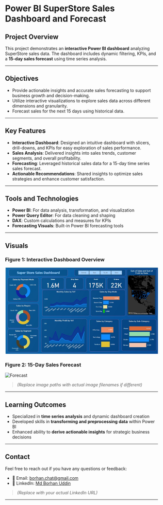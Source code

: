 #  Power BI SuperStore Sales Dashboard and Forecast

##  Project Overview
This project demonstrates an **interactive Power BI dashboard** analyzing SuperStore sales data. The dashboard includes dynamic filtering, KPIs, and a **15-day sales forecast** using time series analysis.

---

##  Objectives

- Provide actionable insights and accurate sales forecasting to support business growth and decision-making.  
- Utilize interactive visualizations to explore sales data across different dimensions and granularity.  
- Forecast sales for the next 15 days using historical data.  

---

##  Key Features

- **Interactive Dashboard**: Designed an intuitive dashboard with slicers, drill-downs, and KPIs for easy exploration of sales performance.  
- **Sales Analysis**: Delivered insights into sales trends, customer segments, and overall profitability.  
- **Forecasting**: Leveraged historical sales data for a 15-day time series sales forecast.  
- **Actionable Recommendations**: Shared insights to optimize sales strategies and enhance customer satisfaction.  

---

##  Tools and Technologies

- **Power BI**: For data analysis, transformation, and visualization  
- **Power Query Editor**: For data cleaning and shaping  
- **DAX**: Custom calculations and measures for KPIs  
- **Forecasting Visuals**: Built-in Power BI forecasting tools  

---

##  Visuals

###  Figure 1: Interactive Dashboard Overview  
![Dashboard Overview](https://github.com/rajsinghv1/SuperStore-Sales-Dashboard-and-Forecast/blob/main/SuperStore%20Sales%20Dashboard%20Page-0001.jpg)

###  Figure 2: 15-Day Sales Forecast  
![Forecast](images/SuperStore_Sales_Dashboard_Page2.png)

> *(Replace image paths with actual image filenames if different)*

---

##  Learning Outcomes

- Specialized in **time series analysis** and dynamic dashboard creation  
- Developed skills in **transforming and preprocessing data** within Power BI  
- Enhanced ability to **derive actionable insights** for strategic business decisions  

---

##  Contact

Feel free to reach out if you have any questions or feedback:

- 📧 Email: [borhan.chat@gmail.com](mailto:borhan.chat@gmail.com)  
- 🔗 LinkedIn: [Md Borhan Uddin](https://www.linkedin.com/in/your-profile)  
> *(Replace with your actual LinkedIn URL)*

---

